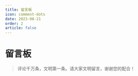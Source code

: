 ```yaml
---
title: 留言板
icon: comment-dots
date: 2023-08-21
order: 2
article: false
---
```


# 留言板

> 评论千万条，文明第一条。请大家文明留言，谢谢您的配合！
